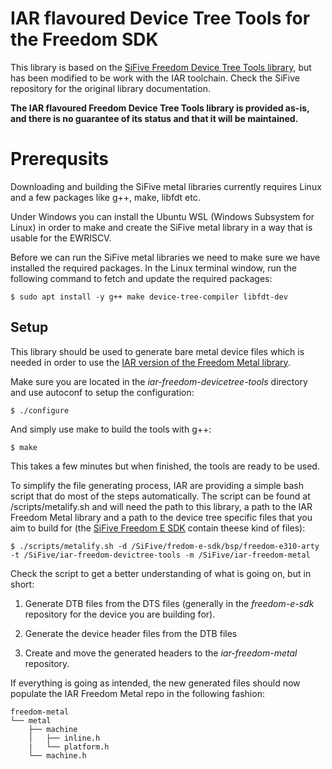 # IAR flavoured Device Tree Tools for the Freedom SDK

This library is based on the 
[SiFive Freedom Device Tree Tools library](https://github.com/sifive/freedom-devicetree-tools), 
but has been modified to be work with the IAR toolchain. Check the SiFive
repository for the original library documentation.

__The IAR flavoured Freedom Device Tree Tools library 
is provided as-is, and there is no guarantee of its status and that it will be 
maintained.__

# Prerequsits
Downloading and building the SiFive metal libraries currently requires Linux 
and a few packages like g++, make, libfdt etc.

Under Windows you can install the Ubuntu WSL (Windows Subsystem for Linux) 
in order to make and create the SiFive metal library in a way that is usable 
for the EWRISCV.

Before we can run the SiFive metal libraries we need to make sure we 
have installed the required packages. In the Linux terminal window, run the
following command to fetch and update the required packages:

    $ sudo apt install -y g++ make device-tree-compiler libfdt-dev

## Setup
This library should be used to generate bare metal device files which is 
needed in order to use the
[IAR version of the Freedom Metal library](https://github.com/IARSystems/iar-freedom-metal).

Make sure you are located in the _iar-freedom-devicetree-tools_ directory and use autoconf to setup the configuration:

    $ ./configure

And simply use make to build the tools with g++:

    $ make

This takes a few minutes but when finished, the tools are ready to be used.

To simplify the file generating process, IAR are providing a simple bash 
script that do most of the steps automatically. The script can be found 
at /scripts/metalify.sh and will need the path to this library, a path to the 
IAR Freedom Metal library and a path to the device tree specific files that
you aim to build for (the 
[SiFive Freedom E SDK](https://github.com/sifive/freedom-e-sdk) 
contain theese kind of files):

    $ ./scripts/metalify.sh -d /SiFive/fredom-e-sdk/bsp/freedom-e310-arty -t /SiFive/iar-freedom-devictree-tools -m /SiFive/iar-freedom-metal

Check the script to get a better understanding of what is going on, but in short:

1. Generate DTB files from the DTS files (generally in the _freedom-e-sdk_ repository for the device you are building for).

2. Generate the device header files from the DTB files

3. Create and move the generated headers to the _iar-freedom-metal_ repository.

If everything is going as intended, the new generated files should now 
populate the IAR Freedom Metal repo in the following fashion:

    freedom-metal
    └── metal
        ├── machine
        │   ├── inline.h
        |   └── platform.h
        └── machine.h

